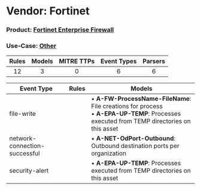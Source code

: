Vendor: Fortinet
================
### Product: [Fortinet Enterprise Firewall](../ds_fortinet_fortinet_enterprise_firewall.md)
### Use-Case: [Other](../../../../UseCases/uc_other.md)

| Rules | Models | MITRE TTPs | Event Types | Parsers |
|:-----:|:------:|:----------:|:-----------:|:-------:|
|  12   |   3    |     0      |      6      |    6    |

| Event Type                    | Rules | Models                                                                                                                                             |
| ----------------------------- | ----- | -------------------------------------------------------------------------------------------------------------------------------------------------- |
| file-write                    |       |  • <b>A-FW-ProcessName-FileName</b>: File creations for process<br> • <b>A-EPA-UP-TEMP</b>: Processes executed from TEMP directories on this asset |
| network-connection-successful |       |  • <b>A-NET-OdPort-Outbound</b>: Outbound destination ports per organization                                                                       |
| security-alert                |       |  • <b>A-EPA-UP-TEMP</b>: Processes executed from TEMP directories on this asset                                                                    |